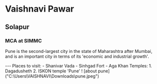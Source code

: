 # Vaishnavi Pawar
## Solapur
### MCA at SIMMC
<p>
Pune is the second-largest city in the state of Maharashtra after Mumbai, and is an important city in terms of its 'economic and industrial growth'.</p>
---
Places to visit:
- Shanivar Vada
- Sinhgad Fort
- Aga Khan
Temples:
1. Dagadusheth
2. ISKON temple
'Pune'
! [about pune]
  ("C:\Users\VAISHNAVI\Downloads\pune.jpeg")